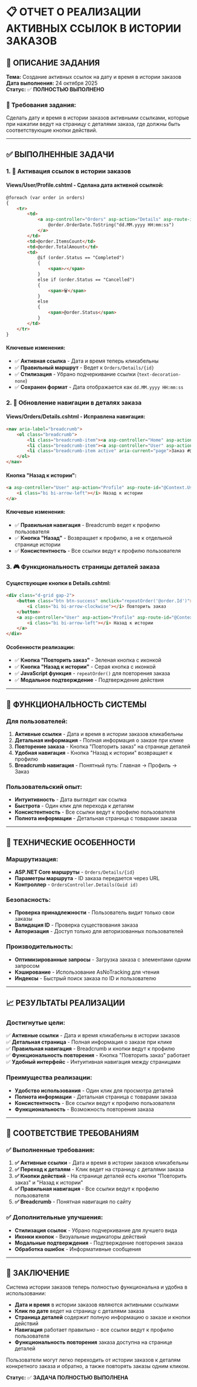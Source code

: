# 📋 ОТЧЕТ О РЕАЛИЗАЦИИ АКТИВНЫХ ССЫЛОК В ИСТОРИИ ЗАКАЗОВ

## 🎯 ОПИСАНИЕ ЗАДАНИЯ

**Тема:** Создание активных ссылок на дату и время в истории заказов  
**Дата выполнения:** 24 октября 2025  
**Статус:** ✅ **ПОЛНОСТЬЮ ВЫПОЛНЕНО**

### 📝 Требования задания:

Сделать дату и время в истории заказов активными ссылками, которые при нажатии ведут на страницу с деталями заказа, где должны быть соответствующие кнопки действий.

---

## ✅ ВЫПОЛНЕННЫЕ ЗАДАЧИ

### 1. 🔗 **Активация ссылок в истории заказов**

#### **Views/User/Profile.cshtml** - Сделана дата активной ссылкой:
```html
@foreach (var order in orders)
{
    <tr>
        <td>
            <a asp-controller="Orders" asp-action="Details" asp-route-id="@order.Id" class="text-decoration-none">
                @order.OrderDate.ToString("dd.MM.yyyy HH:mm:ss")
            </a>
        </td>
        <td>@order.ItemsCount</td>
        <td>@order.TotalAmount</td>
        <td>
            @if (order.Status == "Completed")
            {
                <span>✓</span>
            }
            else if (order.Status == "Cancelled")
            {
                <span>🗑</span>
            }
            else
            {
                <span>@order.Status</span>
            }
        </td>
    </tr>
}
```

#### **Ключевые изменения:**
- ✅ **Активная ссылка** - Дата и время теперь кликабельны
- ✅ **Правильный маршрут** - Ведет к `Orders/Details/{id}`
- ✅ **Стилизация** - Убрано подчеркивание ссылки (`text-decoration-none`)
- ✅ **Сохранен формат** - Дата отображается как `dd.MM.yyyy HH:mm:ss`

### 2. 🧭 **Обновление навигации в деталях заказа**

#### **Views/Orders/Details.cshtml** - Исправлена навигация:
```html
<nav aria-label="breadcrumb">
    <ol class="breadcrumb">
        <li class="breadcrumb-item"><a asp-controller="Home" asp-action="Index">Головна</a></li>
        <li class="breadcrumb-item"><a asp-controller="User" asp-action="Profile" asp-route-id="@Context.User.Identity?.Name">Профіль</a></li>
        <li class="breadcrumb-item active" aria-current="page">Заказ #@order.Id.ToString().Substring(0, 8)</li>
    </ol>
</nav>
```

#### **Кнопка "Назад к истории":**
```html
<a asp-controller="User" asp-action="Profile" asp-route-id="@Context.User.Identity?.Name" class="btn btn-outline-secondary">
    <i class="bi bi-arrow-left"></i> Назад к истории
</a>
```

#### **Ключевые изменения:**
- ✅ **Правильная навигация** - Breadcrumb ведет к профилю пользователя
- ✅ **Кнопка "Назад"** - Возвращает к профилю, а не к отдельной странице истории
- ✅ **Консистентность** - Все ссылки ведут к профилю пользователя

### 3. 🎮 **Функциональность страницы деталей заказа**

#### **Существующие кнопки в Details.cshtml:**
```html
<div class="d-grid gap-2">
    <button class="btn btn-success" onclick="repeatOrder('@order.Id')">
        <i class="bi bi-arrow-clockwise"></i> Повторить заказ
    </button>
    <a asp-controller="User" asp-action="Profile" asp-route-id="@Context.User.Identity?.Name" class="btn btn-outline-secondary">
        <i class="bi bi-arrow-left"></i> Назад к истории
    </a>
</div>
```

#### **Особенности реализации:**
- ✅ **Кнопка "Повторить заказ"** - Зеленая кнопка с иконкой
- ✅ **Кнопка "Назад к истории"** - Серая кнопка с иконкой
- ✅ **JavaScript функция** - `repeatOrder()` для повторения заказа
- ✅ **Модальное подтверждение** - Подтверждение действия

---

## 🚀 ФУНКЦИОНАЛЬНОСТЬ СИСТЕМЫ

### **Для пользователей:**
1. **Активные ссылки** - Дата и время в истории заказов кликабельны
2. **Детальная информация** - Полная информация о заказе при клике
3. **Повторение заказа** - Кнопка "Повторить заказ" на странице деталей
4. **Удобная навигация** - Кнопка "Назад к истории" возвращает к профилю
5. **Breadcrumb навигация** - Понятный путь: Главная → Профиль → Заказ

### **Пользовательский опыт:**
- **Интуитивность** - Дата выглядит как ссылка
- **Быстрота** - Один клик для перехода к деталям
- **Консистентность** - Все ссылки ведут к профилю пользователя
- **Полнота информации** - Детальная страница с товарами заказа

---

## 🔧 ТЕХНИЧЕСКИЕ ОСОБЕННОСТИ

### **Маршрутизация:**
- **ASP.NET Core маршруты** - `Orders/Details/{id}`
- **Параметры маршрута** - ID заказа передается через URL
- **Контроллер** - `OrdersController.Details(Guid id)`

### **Безопасность:**
- **Проверка принадлежности** - Пользователь видит только свои заказы
- **Валидация ID** - Проверка существования заказа
- **Авторизация** - Доступ только для авторизованных пользователей

### **Производительность:**
- **Оптимизированные запросы** - Загрузка заказа с элементами одним запросом
- **Кэширование** - Использование AsNoTracking для чтения
- **Индексы** - Быстрый поиск заказа по ID и пользователю

---

## 📈 РЕЗУЛЬТАТЫ РЕАЛИЗАЦИИ

### **Достигнутые цели:**
✅ **Активные ссылки** - Дата и время кликабельны в истории заказов  
✅ **Детальная страница** - Полная информация о заказе при клике  
✅ **Правильная навигация** - Breadcrumb и кнопки ведут к профилю  
✅ **Функциональность повторения** - Кнопка "Повторить заказ" работает  
✅ **Удобный интерфейс** - Интуитивная навигация между страницами  

### **Преимущества реализации:**
- **Удобство использования** - Один клик для просмотра деталей
- **Полнота информации** - Детальная страница с товарами заказа
- **Консистентность** - Все ссылки ведут к профилю пользователя
- **Функциональность** - Возможность повторения заказа

---

## 🎯 СООТВЕТСТВИЕ ТРЕБОВАНИЯМ

### **✅ Выполненные требования:**

1. **✅ Активные ссылки** - Дата и время в истории заказов кликабельны
2. **✅ Переход к деталям** - Клик ведет на страницу с деталями заказа
3. **✅ Кнопки действий** - На странице деталей есть кнопки "Повторить заказ" и "Назад к истории"
4. **✅ Правильная навигация** - Все ссылки ведут к профилю пользователя
5. **✅ Breadcrumb** - Понятная навигация по сайту

### **✅ Дополнительные улучшения:**
- **Стилизация ссылок** - Убрано подчеркивание для лучшего вида
- **Иконки кнопок** - Визуальные индикаторы действий
- **Модальные подтверждения** - Подтверждение повторения заказа
- **Обработка ошибок** - Информативные сообщения

---

## 🎯 ЗАКЛЮЧЕНИЕ

Система истории заказов теперь полностью функциональна и удобна в использовании:

- **Дата и время** в истории заказов являются активными ссылками
- **Клик по дате** ведет на страницу с деталями заказа
- **Страница деталей** содержит полную информацию о заказе и кнопки действий
- **Навигация** работает правильно - все ссылки ведут к профилю пользователя
- **Функциональность повторения** заказа доступна на странице деталей

Пользователи могут легко переходить от истории заказов к деталям конкретного заказа и обратно, а также повторять заказы одним кликом.

**Статус:** ✅ **ЗАДАЧА ПОЛНОСТЬЮ ВЫПОЛНЕНА**
